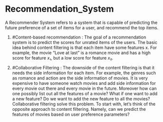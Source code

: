 # Recommendation_System

A Recommender System refers to a system that is capable of predicting the future preference of a set of items for a user, and recommend the top items.

1. #Content-based recommendation : The goal of a recommendation system is to predict the scores for unrated items of the users. The basic idea behind content filtering is that each item have some features x. For example, the movie “Love at last” is a romance movie and has a high score for feature 𝑥₁, but a low score for feature 𝑥₂.

2. #Collaborative Filtering : The downside of the content filtering is that it needs the side information for each item. For example, the genres such as romance and action are the side information of movies. It is very expensive to have someone watch movies and add side information for every movie out there and every movie in the future. Moreover how can one possibly list out all the features of a movie? What if one want to add a new feature? Do we want to add the new feature to all the movies? Collaborative filtering solve this problem. To start with, let’s think of the opposite approach to content filtering. Namely, can we predict the features of movies based on user preference parameters?
